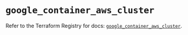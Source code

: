 # `google_container_aws_cluster`

Refer to the Terraform Registry for docs: [`google_container_aws_cluster`](https://registry.terraform.io/providers/hashicorp/google/5.41.0/docs/resources/container_aws_cluster).
